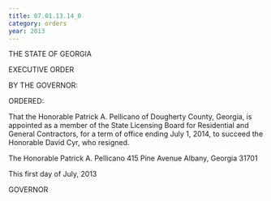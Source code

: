 ```yaml
---
title: 07.01.13.14_0
category: orders
year: 2013
---
```

 

THE STATE OF GEORGIA

EXECUTIVE ORDER

BY THE GOVERNOR:

ORDERED:

That the Honorable Patrick A. Pellicano of Dougherty County,
Georgia, is appointed as a member of the State Licensing Board for
Residential and General Contractors, for a term of office ending
July 1, 2014, to succeed the Honorable David Cyr, who resigned.

The Honorable Patrick A. Pellicano
415 Pine Avenue
Albany, Georgia 31701

This first day of July, 2013

GOVERNOR

